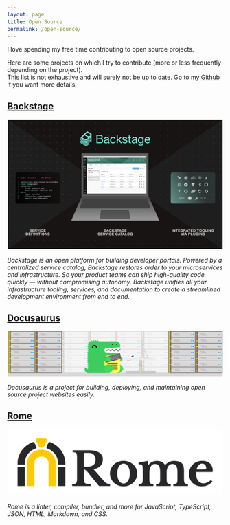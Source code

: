 ```yaml
---
layout: page
title: Open Source
permalink: /open-source/
---
```


I love spending my free time contributing to open source projects.

Here are some projects on which I try to contribute (more or less frequently depending on the project).   
This list is not exhaustive and will surely not be up to date. Go to my [Github](https://github.com/ayshiff) if you want more details.

## [Backstage](https://github.com/spotify/backstage)

<p align="center">
<img alt="cooperathon" src="/images/backstage.png" width="500"/>
</p>


*Backstage is an open platform for building developer portals. Powered by a centralized service catalog, Backstage restores order to your microservices and infrastructure. So your product teams can ship high-quality code quickly — without compromising autonomy. Backstage unifies all your infrastructure tooling, services, and documentation to create a streamlined development environment from end to end.*


## [Docusaurus](https://github.com/facebook/docusaurus)

<p align="center">
<img alt="cooperathon" src="/images/docusaurus.svg" width="500"/>
</p>

*Docusaurus is a project for building, deploying, and maintaining open source project websites easily.*

## [Rome](https://github.com/romefrontend/rome)

<p align="center">
<img alt="cooperathon" src="/images/rome.png" width="500"/>
</p>

*Rome is a linter, compiler, bundler, and more for JavaScript, TypeScript, JSON, HTML, Markdown, and CSS.*